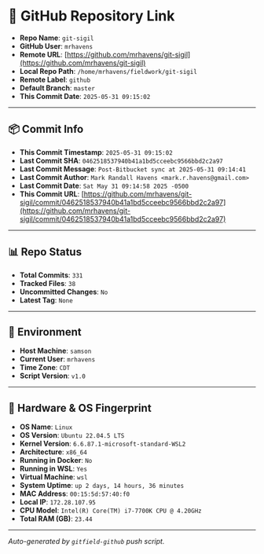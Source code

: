 # 🔗 GitHub Repository Link

- **Repo Name**: `git-sigil`
- **GitHub User**: `mrhavens`
- **Remote URL**: [https://github.com/mrhavens/git-sigil](https://github.com/mrhavens/git-sigil)
- **Local Repo Path**: `/home/mrhavens/fieldwork/git-sigil`
- **Remote Label**: `github`
- **Default Branch**: `master`
- **This Commit Date**: `2025-05-31 09:15:02`

---

## 📦 Commit Info

- **This Commit Timestamp**: `2025-05-31 09:15:02`
- **Last Commit SHA**: `0462518537940b41a1bd5cceebc9566bbd2c2a97`
- **Last Commit Message**: `Post-Bitbucket sync at 2025-05-31 09:14:41`
- **Last Commit Author**: `Mark Randall Havens <mark.r.havens@gmail.com>`
- **Last Commit Date**: `Sat May 31 09:14:58 2025 -0500`
- **This Commit URL**: [https://github.com/mrhavens/git-sigil/commit/0462518537940b41a1bd5cceebc9566bbd2c2a97](https://github.com/mrhavens/git-sigil/commit/0462518537940b41a1bd5cceebc9566bbd2c2a97)

---

## 📊 Repo Status

- **Total Commits**: `331`
- **Tracked Files**: `38`
- **Uncommitted Changes**: `No`
- **Latest Tag**: `None`

---

## 🧭 Environment

- **Host Machine**: `samson`
- **Current User**: `mrhavens`
- **Time Zone**: `CDT`
- **Script Version**: `v1.0`

---

## 🧬 Hardware & OS Fingerprint

- **OS Name**: `Linux`
- **OS Version**: `Ubuntu 22.04.5 LTS`
- **Kernel Version**: `6.6.87.1-microsoft-standard-WSL2`
- **Architecture**: `x86_64`
- **Running in Docker**: `No`
- **Running in WSL**: `Yes`
- **Virtual Machine**: `wsl`
- **System Uptime**: `up 2 days, 14 hours, 36 minutes`
- **MAC Address**: `00:15:5d:57:40:f0`
- **Local IP**: `172.28.107.95`
- **CPU Model**: `Intel(R) Core(TM) i7-7700K CPU @ 4.20GHz`
- **Total RAM (GB)**: `23.44`

---

_Auto-generated by `gitfield-github` push script._
